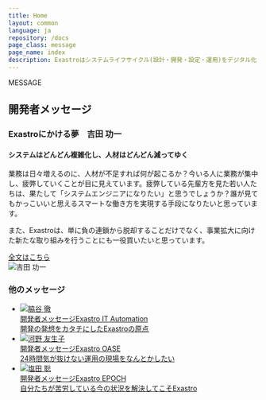 ```yaml
---
title: Home
layout: common
language: ja
repository: /docs
page_class: message
page_name: index
description: Exastroはシステムライフサイクル(設計・開発・設定・運用)をデジタル化・自動化・省力化することを目的としたオープンソースのソフトウェアスイートです。
---
```

<!--
##################################################
   開発者メッセージ
##################################################
-->
<section id="homeMessage" class="homeArticle">
    <div class="homeArticle-Header">
        <div class="homeArticle-Type"><span>MESSAGE</span></div>
        <h2 class="homeArticle-Title">開発者メッセージ</h2>
    </div>
    <div class="homeArticle-Body">
        <div class="homeMessage-Main">
            <div class="homeMessage-Body">
                <h3 class="homeMessage-Body-Title">Exastroにかける夢<span>　吉田 功一</span></h3>
                <h4 class="homeMessage-Body-SubTitle">システムはどんどん複雑化し、人材はどんどん減ってゆく</h4>
                <p class="homeMessage-Body-Par">業務は日々増えるのに、人材が不足すれば何が起こるか？今いる人に業務が集中し、疲弊していくことが目に見えています。疲弊している先輩方を見た若い人たちは、果たして「システムエンジニアになりたい」と思うでしょうか？誰が見てもかっこいいと思えるスマートな働き方を実現する手段になりたいと思っています。</p>
                <p class="homeMessage-Body-Par">また、Exastroは、単に負の連鎖から脱却することだけでなく、事業拡大に向けた新たな取り組みを行うことにも一役買いたいと思っています。</p>
                <div class="homeMessage-Body-Goto"><a class="homeMessage-Body-Link touch" href="/docs/message/exastro_ja.html">全文はこちら <i class="fa-solid fa-angle-right"></i></a></div>
            </div>
            <div class="homeMessage-Image">
                <img class="homeMessage-Image-Img" src="/docs/assets/img/homeMessage.jpg" alt="吉田 功一">
            </div>
        </div>
        <div class="homeMessage-Suite">
            <h3 class="homeMessage-Suite-Other">他のメッセージ</h3>
            <ul class="homeMessage-Suite-List">
                <li class="homeMessage-Suite-Item"><a class="homeMessage-Suite-Link ita touch" href="/docs/message/ita_ja.html">
                    <div class="homeMessage-Suite-Photo"><img class="homeMessage-Suite-Img" alt="脇谷 徹" src="/docs/message/img/thoughtMenu02.jpg"></div>
                    <div class="homeMessage-Suite-Text">
                        <div class="homeMessage-Suite-Title"><span>開発者メッセージ</span>Exastro IT Automation</div>
                        <div class="homeMessage-Suite-SubTitle">開発の発想をカタチにしたExastroの原点</div>
                    </div>
                </a></li>
                <li class="homeMessage-Suite-Item"><a class="homeMessage-Suite-Link oase touch" href="/docs/message/oase_ja.html">
                    <div class="homeMessage-Suite-Photo"><img class="homeMessage-Suite-Img" alt="河野 友生子" src="/docs/message/img/thoughtMenu03.jpg"></div>
                    <div class="homeMessage-Suite-Text">
                        <div class="homeMessage-Suite-Title"><span>開発者メッセージ</span>Exastro OASE</div>
                        <div class="homeMessage-Suite-SubTitle">24時間気が抜けない運用の現場をなんとかしたい</div>
                    </div>
                </a></li>
                <li class="homeMessage-Suite-Item"><a class="homeMessage-Suite-Link epoch touch" href="/docs/message/epoch_ja.html">
                    <div class="homeMessage-Suite-Photo"><img class="homeMessage-Suite-Img" alt="塩田 聡" src="/docs/message/img/thoughtMenu04.jpg"></div>
                    <div class="homeMessage-Suite-Text">
                        <div class="homeMessage-Suite-Title"><span>開発者メッセージ</span>Exastro EPOCH</div>
                        <div class="homeMessage-Suite-SubTitle">自分たちが苦労している今の状況を解決してこそExastro</div>
                    </div>
                </a></li>
            </ul>
        </div>
    </div>
</section>
